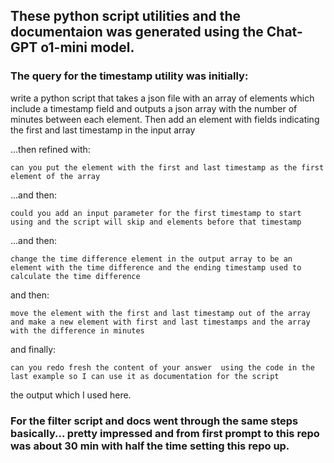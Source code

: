 ## These python script utilities and the documentaion was generated using the Chat-GPT o1-mini model.

### The query for the timestamp utility was initially:
write a python script that takes a json file with an array of elements which include a timestamp field and outputs a json array with the number of minutes between each element. Then add an element with fields indicating the first and last timestamp in the input array

...then refined with:
```
can you put the element with the first and last timestamp as the first element of the array
```
...and then:
```
could you add an input parameter for the first timestamp to start using and the script will skip and elements before that timestamp
```
...and then:
```
change the time difference element in the output array to be an element with the time difference and the ending timestamp used to calculate the time difference
```
and then:
```
move the element with the first and last timestamp out of the array and make a new element with first and last timestamps and the array with the difference in minutes
```
and finally:
```
can you redo fresh the content of your answer  using the code in the last example so I can use it as documentation for the script
```
the output which I used here.

### For the filter script and docs went through the same steps basically... pretty impressed and from first prompt to this repo was about 30 min with half the time setting this repo up.
